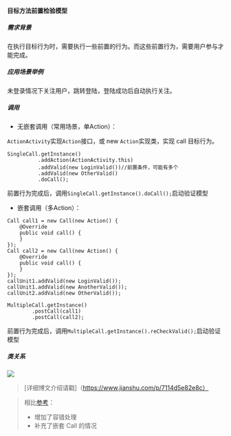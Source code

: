 #### 目标方法前置检验模型

##### 需求背景
在执行目标行为时，需要执行一些前置的行为。而这些前置行为，需要用户参与才能完成。
##### 应用场景举例
未登录情况下关注用户，跳转登陆，登陆成功后自动执行关注。

##### 调用
- 无嵌套调用（常用场景，单Action）：

`ActionActivity`实现`Action`接口，或 new `Action`实现类，实现 call 目标行为。

```
SingleCall.getInstance()
          .addAction(ActionActivity.this)
          .addValid(new LoginValid())//前置条件，可能有多个
          .addValid(new OtherValid()
          .doCall();
```
前置行为完成后，调用`SingleCall.getInstance().doCall();`启动验证模型

- 嵌套调用（多Action）：
```
Call call1 = new Call(new Action() {
    @Override
    public void call() {
    }
});
Call call2 = new Call(new Action() {
    @Override
    public void call() {
    }
});
callUnit1.addValid(new LoginValid());
callUnit1.addValid(new AnotherValid());
callUnit2.addValid(new OtherValid());

MultipleCall.getInstance()
        .postCall(call1)
        .postCall(call2);
```
前置行为完成后，调用`MultipleCall.getInstance().reCheckValid();`启动验证模型

##### 类关系
![](https://upload-images.jianshu.io/upload_images/3167794-af92e0f102172d59.png?imageMogr2/auto-orient/strip%7CimageView2/2/w/1240)

>[详细博文介绍请戳]（https://www.jianshu.com/p/7114d5e82e8c）

>相比[参考](https://github.com/jinyb09017/delayActionDemo)：
>- 增加了容错处理
>- 补充了嵌套 Call 的情况

